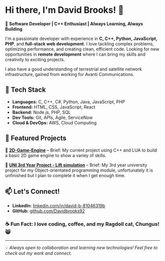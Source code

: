 # Hi there, I'm David Brooks! 👋

🚀 **Software Developer | C++ Enthusiast | Always Learning, Always Building**

I'm a passionate developer with experience in **C, C++, Python, JavaScript, PHP**, and **full-stack web development**. I love tackling complex problems, optimizing performance, and creating clean, efficient code. Looking for new opportunities in **remote development** where I can bring my skills and creativity to exciting projects.

I also have a good understanding of terrestrial and satellite network infrastructure, gained from working for Avanti Communications.

## 🔧 Tech Stack

- **Languages:** C, C++, C#, Python, Java, JavaScript, PHP
- **Frontend:** HTML, CSS, JavaScript, React
- **Backend:** Node.js, PHP, SQL
- **Dev Tools:** Git, APIs, Agile, ServiceNow
- **Cloud & DevOps:** AWS, Cloud Computing

## 📌 Featured Projects

🔹 **[2D-Game-Engine](https://github.com/Davidbrooks92/2D-Game-Engine)** – Brief: My current project using C++ and LUA to build a basic 2D game engine to show a variey of skills. 

🔹 **[UNI 3rd Year Project - Lift simulation](https://github.com/Davidbrooks92/Lift_Simulation)** – Brief: My 3rd year university project for my Object-orientated programming module, unfortunately it is unfinished but I plan to complete it when I get enough time.

## 📫 Let's Connect!

- **LinkedIn:** [linkedin.com/in/david-b-81046319b](https://www.linkedin.com/in/david-b-81046319b)
- **GitHub:** [github.com/Davidbrooks92](https://github.com/Davidbrooks92)

### ☕ Fun Fact: I love coding, coffee, and my Ragdoll cat, Chungus! 😸

---

💡 _Always open to collaboration and learning new technologies! Feel free to check out my work and connect._
